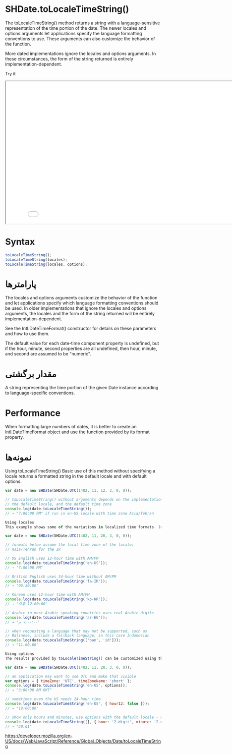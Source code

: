 # SHDate.toLocaleTimeString()

The toLocaleTimeString() method returns a string with a language-sensitive representation of the time portion of the date. The newer locales and options arguments let applications specify the language formatting conventions to use. These arguments can also customize the behavior of the function.

More dated implementations ignore the locales and options arguments. In these circumstances, the form of the string returned is entirely implementation-dependent.

Try it

<iframe style="width: 830px; height: 460px;" src="/SHDateTime-js/examples/live.html?function=getHours" title="MDN Web Docs Interactive Example" loading="lazy"></iframe>
<br/>

# Syntax

```js
toLocaleTimeString();
toLocaleTimeString(locales);
toLocaleTimeString(locales, options);
```

# پارامترها

The locales and options arguments customize the behavior of the function and let applications specify which language formatting conventions should be used. In older implementations that ignore the locales and options arguments, the locales and the form of the string returned will be entirely implementation-dependent.

See the Intl.DateTimeFormat() constructor for details on these parameters and how to use them.

The default value for each date-time component property is undefined, but if the hour, minute, second properties are all undefined, then hour, minute, and second are assumed to be "numeric".

# مقدار برگشتی

A string representing the time portion of the given Date instance according to language-specific conventions.

# Performance

When formatting large numbers of dates, it is better to create an Intl.DateTimeFormat object and use the function provided by its format property.

# نمونه‌ها

Using toLocaleTimeString()
Basic use of this method without specifying a locale returns a formatted string in the default locale and with default options.

```js
var date = new SHDate(SHDate.UTC(1402, 11, 12, 3, 0, 0));

// toLocaleTimeString() without arguments depends on the implementation,
// the default locale, and the default time zone
console.log(date.toLocaleTimeString());
// → "7:00:00 PM" if run in en-US locale with time zone Asia/Tehran

Using locales
This example shows some of the variations in localized time formats. In order to get the format of the language used in the user interface of your application, make sure to specify that language (and possibly some fallback languages) using the locales argument:

var date = new SHDate(SHDate.UTC(1402, 11, 20, 3, 0, 0));

// formats below assume the local time zone of the locale;
// Asia/Tehran for the IR

// US English uses 12-hour time with AM/PM
console.log(date.toLocaleTimeString('en-US'));
// → "7:00:00 PM"

// British English uses 24-hour time without AM/PM
console.log(date.toLocaleTimeString('fa-IR'));
// → "06:30:00"

// Korean uses 12-hour time with AM/PM
console.log(date.toLocaleTimeString('ko-KR'));
// → "오후 12:00:00"

// Arabic in most Arabic speaking countries uses real Arabic digits
console.log(date.toLocaleTimeString('ar-EG'));
// → "٧:٠٠:٠٠ م"

// when requesting a language that may not be supported, such as
// Balinese, include a fallback language, in this case Indonesian
console.log(date.toLocaleTimeString(['ban', 'id']));
// → "11.00.00"

Using options
The results provided by toLocaleTimeString() can be customized using the options argument:

var date = new SHDate(SHDate.UTC(1402, 11, 20, 3, 0, 0));

// an application may want to use UTC and make that visible
var options = { timeZone: 'UTC', timeZoneName: 'short' };
console.log(date.toLocaleTimeString('en-US', options));
// → "3:00:00 AM GMT"

// sometimes even the US needs 24-hour time
console.log(date.toLocaleTimeString('en-US', { hour12: false }));
// → "19:00:00"

// show only hours and minutes, use options with the default locale - use an empty array
console.log(date.toLocaleTimeString([], { hour: '2-digit', minute: '2-digit' }));
// → "20:01"
```

https://developer.mozilla.org/en-US/docs/Web/JavaScript/Reference/Global_Objects/Date/toLocaleTimeString
